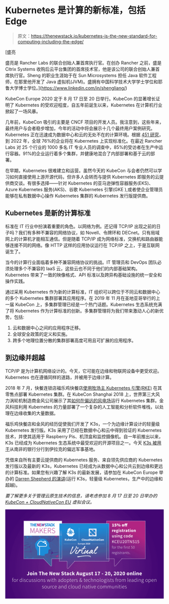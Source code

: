 # Kubernetes 是计算的新标准，包括 Edge

> 原文：<https://thenewstack.io/kubernetes-is-the-new-standard-for-computing-including-the-edge/>

[](https://www.linkedin.com/in/shengliang/)

 [盛亮

盛亮是 Rancher Labs 的联合创始人兼首席执行官。在创办 Rancher 之前，盛是 Citrix Systems 收购后云平台集团的首席技术官，他是该公司的联合创始人兼首席执行官。Sheng 的职业生涯始于在 Sun Microsystems 担任 Java 软件工程师，在那里他开发了 Java 虚拟机(JVM)。盛拥有中国科学技术大学学士学位和耶鲁大学博士学位。](https://www.linkedin.com/in/shengliang/) [](https://www.linkedin.com/in/shengliang/)

KubeCon Europe 2020 定于 8 月 17 日至 20 日举行。KubeCon 的显著增长证明了 Kubernetes 的受欢迎程度，自五年前诞生以来，Kubernetes 在计算机行业掀起了一场风暴。

几年前，KubeCon 吸引的主要是 CNCF 项目的开发人员。我注意到，这些年来，最终用户与会者稳步增加，今年的活动中将会展示十几个最终用户案例研究。Kubernetes 正在迅速成为数据中心和云的无处不在的计算环境。根据 [451 研究](https://go.451research.com/2019-mi-kubernetes-cloud-native-mainstream.html)，到 2022 年，全球 76%的企业将在 Kubernetes 上实现标准化。在最近 Rancher Labs 对 25 个行业的 1000 多名 IT 专业人员的调查中，85%的受访者在生产中运行容器。91%的企业运行着多个集群，并健康地混合了内部部署和基于云的部署。

在早期，Kubernetes 很难建立和运营。虽然今天的 KubeCon 与会者仍然可以学习如何直接使用上游开源代码，但许多人会转而与提供 Kubernetes 即服务的云提供商交谈。有很多选择——针对 Kubernetes 的亚马逊弹性容器服务(EKS)、Azure Kubernetes 服务(AKS)、谷歌 Kubernetes 引擎(GKE ),或者使企业管理员能够在私有数据中心操作 Kubernetes 集群的 Kubernetes 发行版提供商。

## **Kubernetes 是新的计算标准**

标准在 IT 行业中扮演着重要的角色。以网络为例。还记得 TCP/IP 出现之前的日子吗？我们有多种不兼容的网络协议，如 Novell、令牌环和 DECnet。只有局域网上的计算机才能相互通信。但是随着 TCP/IP 成为网络标准，交换机和路由器能够连接不同的网络。像 HTTP 这样的应用协议运行在 TCP/IP 之上，于是互联网诞生了。

当今的计算行业面临着多种不兼容网络协议的挑战。IT 管理员和 DevOps 团队必须处理多个不兼容的 IaaS 云，这些云也不同于他们的内部基础架构。Kubernetes 带来了一致的映像格式、API 标准以及跨异构基础设施的统一安全和操作实践。

通过采用 Kubernetes 作为新的计算标准，IT 组织可以跨位于不同云和数据中心的多个 Kubernetes 集群部署其应用程序。在 2019 年 11 月在圣地亚哥举行的上一届 KubeCon 上，多集群管理已经是一个热门话题。Kubernetes 生态系统充满了将 Kubernetes 作为计算标准的创新。多集群管理将为我们带来激动人心的新优势，包括:

1.  云和数据中心之间的应用程序迁移。
2.  全球安全政策的定义和实施。
3.  跨多个地理位置分散的集群部署高度可用且可扩展的应用程序。

## **到边缘并超越**

TCP/IP 是为计算机网络设计的。今天，它可能在边缘和物联网设备中更受欢迎。Kubernetes 也在遵循同样的道路，并被用于边缘计算。

2018 年 7 月，快餐连锁店福乐鸡快餐店[使用牧场主 Kubernetes 引擎(RKE)](https://medium.com/@cfatechblog/bare-metal-k8s-clustering-at-chick-fil-a-scale-7b0607bd3541) 在其零售点部署 Kubernetes 集群。在 KubeCon Shanghai 2018 上，世界第三大风力涡轮机制造商金风公司展示了其[如何在偏远的风电场](https://kccncchina2018english.sched.com/event/FzEF/keynote-delivering-renewable-energy-with-kubernetes-wei-zhang-vp-technology-goldwind-smart-energy-sheng-liang-ceo-rancher-labs)运行 Kubernetes 集群。金风科技利用 Kubernetes 的力量部署了一个复杂的人工智能和分析软件堆栈，以处理在边缘收集的大量数据。

福乐鸡快餐店和金风的经历促使我们开发了 K3s，一个为边缘计算设计的轻量级 Kubernetes 发行版。K3s 采用了已经在数据中心和云中得到验证的 Kubernetes 技术，并使其适用于 Raspberry Pis、机顶盒和监控摄像机。自一年前推出以来，K3s 已经成为 Kubernetes 生态系统中最受欢迎的开源项目之一。今天 [K3s 被用于](https://searchitoperations.techtarget.com/news/252479295/Kubernetes-edge-computing-takes-shape-on-container-frontier)从南非的银行分行到伊拉克的偏远军事基地。

凭借来自所有主要云提供商的 Kubernetes 服务、来自领先供应商的 Kubernetes 发行版以及最新的 K3s，Kubernetes 已经成为从数据中心和公共云到边缘和更远的计算标准。如果您有兴趣了解 K3s 的最新发展，请参加在 KubeCon Europe 举办的 [Darren Shepherd 的演讲](https://kccnceu20.sched.com/event/Zeo7/running-k3s-lightweight-kubernetes-in-production-for-the-edge-and-beyond-darren-shepherd-rancher)(运行 K3s，轻量级 Kubernetes，生产中的边缘和超越)。

*要了解更多关于管理云原生技术的信息，请考虑参加 8 月 17 日至 20 日举办的 [KubeCon + CloudNativeCon EU](https://events.linuxfoundation.org/kubecon-cloudnativecon-europe/) 虚拟会议。*

[![](img/75815f6c9d934e86ec6fa33b77909e39.png)](https://events.linuxfoundation.org/kubecon-cloudnativecon-europe/)

<svg xmlns:xlink="http://www.w3.org/1999/xlink" viewBox="0 0 68 31" version="1.1"><title>Group</title> <desc>Created with Sketch.</desc></svg>